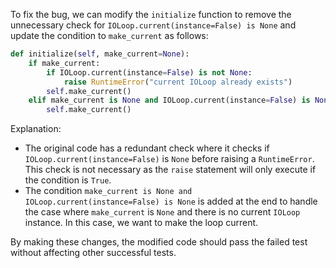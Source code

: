 To fix the bug, we can modify the `initialize` function to remove the unnecessary check for `IOLoop.current(instance=False) is None` and update the condition to `make_current` as follows:

```python
def initialize(self, make_current=None):
    if make_current:
        if IOLoop.current(instance=False) is not None:
            raise RuntimeError("current IOLoop already exists")
        self.make_current()
    elif make_current is None and IOLoop.current(instance=False) is None:
        self.make_current()
```

Explanation:
- The original code has a redundant check where it checks if `IOLoop.current(instance=False)` is `None` before raising a `RuntimeError`. This check is not necessary as the `raise` statement will only execute if the condition is `True`.
- The condition `make_current is None and IOLoop.current(instance=False) is None` is added at the end to handle the case where `make_current` is `None` and there is no current `IOLoop` instance. In this case, we want to make the loop current.

By making these changes, the modified code should pass the failed test without affecting other successful tests.
